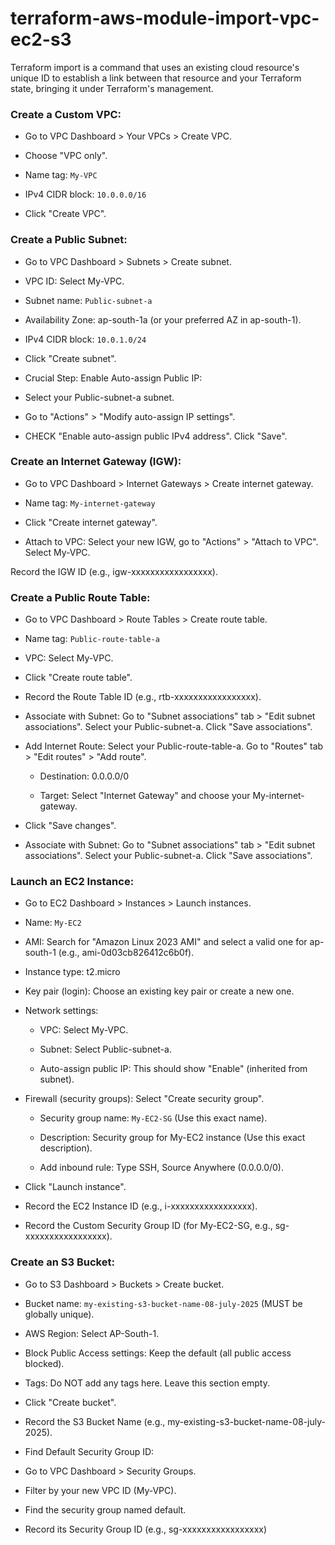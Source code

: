 # terraform-aws-module-import-vpc-ec2-s3
Terraform import is a command that uses an existing cloud resource's unique ID to establish a link between that resource and your Terraform state, bringing it under Terraform's management.


### Create a Custom VPC:

- Go to VPC Dashboard > Your VPCs > Create VPC.

- Choose "VPC only".

- Name tag: `My-VPC`

- IPv4 CIDR block: `10.0.0.0/16`

- Click "Create VPC".


### Create a Public Subnet:

- Go to VPC Dashboard > Subnets > Create subnet.

-  VPC ID: Select My-VPC.

- Subnet name: `Public-subnet-a`

- Availability Zone: ap-south-1a (or your preferred AZ in ap-south-1).

- IPv4 CIDR block: `10.0.1.0/24`

- Click "Create subnet".

- Crucial Step: Enable Auto-assign Public IP:

- Select your Public-subnet-a subnet.

- Go to "Actions" > "Modify auto-assign IP settings".

- CHECK "Enable auto-assign public IPv4 address". Click "Save".



### Create an Internet Gateway (IGW):

- Go to VPC Dashboard > Internet Gateways > Create internet gateway.

- Name tag: `My-internet-gateway`

- Click "Create internet gateway".

- Attach to VPC: Select your new IGW, go to "Actions" > "Attach to VPC". Select My-VPC.

Record the IGW ID (e.g., igw-xxxxxxxxxxxxxxxxx).




### Create a Public Route Table:

- Go to VPC Dashboard > Route Tables > Create route table.

- Name tag: `Public-route-table-a`

- VPC: Select My-VPC.

- Click "Create route table".

- Record the Route Table ID (e.g., rtb-xxxxxxxxxxxxxxxxx).

- Associate with Subnet: Go to "Subnet associations" tab > "Edit subnet associations". Select your Public-subnet-a. Click "Save associations".

- Add Internet Route: Select your Public-route-table-a. Go to "Routes" tab > "Edit routes" > "Add route".

  - Destination: 0.0.0.0/0

  - Target: Select "Internet Gateway" and choose your My-internet-gateway.

- Click "Save changes".

- Associate with Subnet: Go to "Subnet associations" tab > "Edit subnet associations". Select your Public-subnet-a. Click "Save associations".








### Launch an EC2 Instance:

- Go to EC2 Dashboard > Instances > Launch instances.

- Name: `My-EC2`

- AMI: Search for "Amazon Linux 2023 AMI" and select a valid one for ap-south-1 (e.g., ami-0d03cb826412c6b0f).

- Instance type: t2.micro

- Key pair (login): Choose an existing key pair or create a new one.

- Network settings:

  - VPC: Select My-VPC.

  - Subnet: Select Public-subnet-a.

  - Auto-assign public IP: This should show "Enable" (inherited from subnet).

- Firewall (security groups): Select "Create security group".

  - Security group name: `My-EC2-SG` (Use this exact name).

  - Description: Security group for My-EC2 instance (Use this exact description).

  - Add inbound rule: Type SSH, Source Anywhere (0.0.0.0/0).

- Click "Launch instance".

- Record the EC2 Instance ID (e.g., i-xxxxxxxxxxxxxxxxx).

- Record the Custom Security Group ID (for My-EC2-SG, e.g., sg-xxxxxxxxxxxxxxxxx).

### Create an S3 Bucket:

- Go to S3 Dashboard > Buckets > Create bucket.

- Bucket name: `my-existing-s3-bucket-name-08-july-2025` (MUST be globally unique).

- AWS Region: Select AP-South-1.

- Block Public Access settings: Keep the default (all public access blocked).

- Tags: Do NOT add any tags here. Leave this section empty.

- Click "Create bucket".

- Record the S3 Bucket Name (e.g., my-existing-s3-bucket-name-08-july-2025).

- Find Default Security Group ID:

- Go to VPC Dashboard > Security Groups.

- Filter by your new VPC ID (My-VPC).

- Find the security group named default.

- Record its Security Group ID (e.g., sg-xxxxxxxxxxxxxxxxx)























